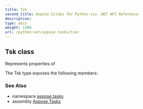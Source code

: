 ```yaml
---
title: Tsk
second_title: Aspose.Sildes for Python via .NET API Reference
description: 
type: docs
weight: 1200
url: /python-net/aspose.tasks/tsk/
---
```


## Tsk class

Represents properties of

The Tsk type exposes the following members:

### See Also

* namespace [aspose.tasks](/python-net/aspose.tasks/)
* assembly [Aspose.Tasks](/tasks/python-net/)


